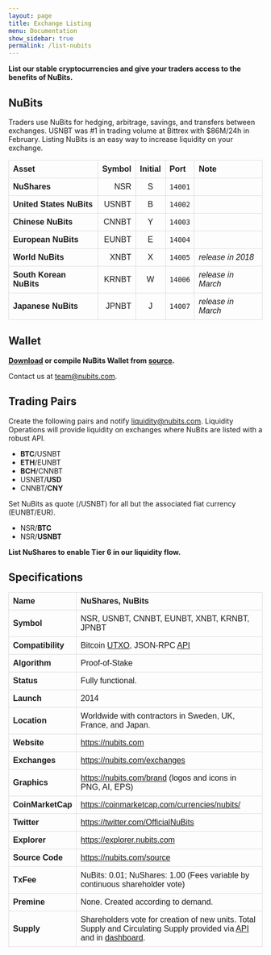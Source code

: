 ```yaml
---
layout: page
title: Exchange Listing
menu: Documentation
show_sidebar: true
permalink: /list-nubits
---
```

**List our stable cryptocurrencies and give your traders access to the benefits of NuBits.**

## NuBits

Traders use NuBits for hedging, arbitrage, savings, and transfers between exchanges. USNBT was #1 in trading volume at Bittrex with $86M/24h in February. Listing NuBits is an easy way to increase liquidity on your exchange.

| Asset | Symbol | Initial | Port | Note |
|---|--:|:-:|---|---|
NuShares | NSR | S | `14001` | 
United States NuBits | USNBT | B | `14002` | 
Chinese NuBits | CNNBT | Y | `14003` | 
European NuBits | EUNBT | E | `14004` | 
World NuBits | XNBT | X | `14005` | *release in 2018*
South Korean NuBits | KRNBT | W | `14006` | *release in March*
Japanese NuBits | JPNBT | J | `14007` | *release in March*

## Wallet

**[Download](/wallet) or compile NuBits Wallet from [source](/source).**

Contact us at [team@nubits.com](mailto:team@nubits.com).

## Trading Pairs

Create the following pairs and notify [liquidity@nubits.com](mailto:liquidity@nubits.com). Liquidity Operations will provide liquidity on exchanges where NuBits are listed with a robust API.

- **BTC**/USNBT
- **ETH**/EUNBT
- **BCH**/CNNBT
- USNBT/**USD**
- CNNBT/**CNY**

Set NuBits as quote (/USNBT) for all but the associated fiat currency (EUNBT/EUR).

- NSR/**BTC**
- NSR/**USNBT**

**List NuShares to enable Tier 6 in our liquidity flow.**

## Specifications

| Name | NuShares, NuBits
|:--|:--|
Symbol | NSR, USNBT, CNNBT, EUNBT, XNBT, KRNBT, JPNBT
Compatibility | Bitcoin [UTXO](https://en.wikipedia.org/wiki/Unspent_transaction_output), JSON-RPC [API](https://nubits.com/api)
Algorithm | Proof-of-Stake
Status | Fully functional.
Launch | 2014
Location | Worldwide with contractors in Sweden, UK, France, and Japan.
Website | https://nubits.com
Exchanges | https://nubits.com/exchanges
Graphics | https://nubits.com/brand (logos and icons in PNG, AI, EPS)
CoinMarketCap | https://coinmarketcap.com/currencies/nubits/
Twitter | https://twitter.com/OfficialNuBits
Explorer | https://explorer.nubits.com
Source Code | https://nubits.com/source
TxFee | NuBits: 0.01; NuShares: 1.00 (Fees variable by continuous shareholder vote)
Premine | None. Created according to demand.
Supply | Shareholders vote for creation of new units. Total Supply and Circulating Supply provided via [API](https://nubits.com/api) and in [dashboard](https://grafana.crypto-daio.co.uk/d/000000027/supply-reserves-and-equilibrium?refresh=5m&panelId=13&orgId=1).

<style>
  table {
    font-family: arial, sans-serif;
    border-collapse: collapse;
    width: 100%;
  }
  td, th {
    border: 1px solid #dddddd;
    text-align: left;
    padding: 8px;
  }
  td:first-child {
    font-weight: bold;
  }
</style>
